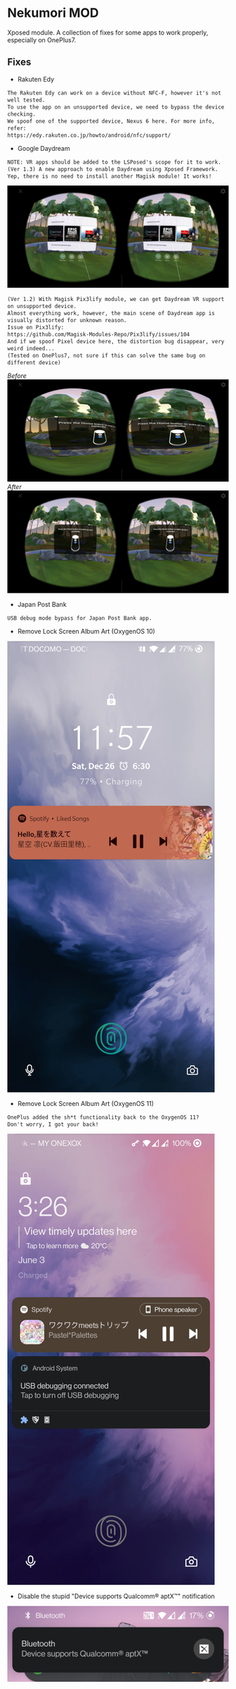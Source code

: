 # Nekumori MOD
Xposed module. A collection of fixes for some apps to work properly, especially on OnePlus7.

## Fixes
- Rakuten Edy
```
The Rakuten Edy can work on a device without NFC-F, however it's not well tested. 
To use the app on an unsupported device, we need to bypass the device checking.
We spoof one of the supported device, Nexus 6 here. For more info, refer:
https://edy.rakuten.co.jp/howto/android/nfc/support/
```

- Google Daydream
```
NOTE: VR apps should be added to the LSPosed's scope for it to work.
(Ver 1.3) A new approach to enable Daydream using Xposed Framework.
Yep, there is no need to install another Magisk module! It works!
```
![](https://github.com/jeffshee/nekumori-mod/blob/master/images/daydream_vr.jpg)
```
(Ver 1.2) With Magisk Pix3lify module, we can get Daydream VR support on unsupported device.
Almost everything work, however, the main scene of Daydream app is visually distorted for unknown reason.
Issue on Pix3lify:
https://github.com/Magisk-Modules-Repo/Pix3lify/issues/104
And if we spoof Pixel device here, the distortion bug disappear, very weird indeed...
(Tested on OnePlus7, not sure if this can solve the same bug on different device)
```
_Before_
![](https://github.com/jeffshee/nekumori-mod/blob/master/images/daydream.jpg)
_After_
![](https://github.com/jeffshee/nekumori-mod/blob/master/images/daydream_fixed.jpg)

- Japan Post Bank
```
USB debug mode bypass for Japan Post Bank app.
```

- Remove Lock Screen Album Art (OxygenOS 10)

![](https://github.com/jeffshee/nekumori-mod/blob/master/images/album_art_removed_a10.jpg)
- Remove Lock Screen Album Art (OxygenOS 11)
```
OnePlus added the sh*t functionality back to the OxygenOS 11?
Don't worry, I got your back!
```
![](https://github.com/jeffshee/nekumori-mod/blob/master/images/album_art_removed_a11.jpg)

- Disable the stupid "Device supports Qualcomm® aptX™" notification

![](https://github.com/jeffshee/nekumori-mod/blob/master/images/aptx_notification.jpg)
